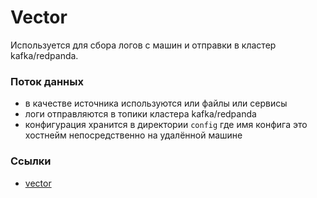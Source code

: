 # Vector

Используется для сбора логов с машин и отправки в кластер kafka/redpanda.

### Поток данных

- в качестве источника используются или файлы или сервисы
- логи отправляются в топики кластера kafka/redpanda
- конфигурация хранится в директории `config` где имя конфига это хостнейм непосредственно на удалённой машине


### Ссылки

- [vector](https://github.com/vectordotdev/vector)
